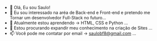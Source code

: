 - 👋 Olá, Eu sou Saulo!
- 👀 Eu sou interessado na aréa de Back-end e Front-end e pretendo me Tornar um desenvolvedor Full-Stack no futuro...
- 🌱 Atualmente estou aprendendo -> HTML, CSS e Python ...
- 💞️ Estou procurando expandir meu conhecimento na criação de Sites ...
- 📫 Você pode me contatar por email -> saulobf8@gmail.com ...

<!---
Olausz/Olausz is a ✨ special ✨ repository because its `README.md` (this file) appears on your GitHub profile.
You can click the Preview link to take a look at your changes.
--->
